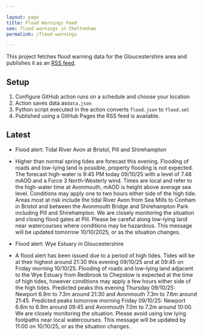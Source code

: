 ```yaml
---

layout: page
title: Flood Warnings Feed
seo: flood warnings in Cheltenham
permalink: /flood-warnings

---
```


This project fetches flood warning data for the Gloucestershire area and publishes it as an [RSS feed](/flood.xml).

## Setup

1. Configure GitHub action runs on a schedule and choose your location
2. Action saves data as`data.json`
3. Python script executed in the action converts `flood.json` to `flood.xml`
4. Published using a GitHub Pages the RSS feed is available.

## Latest

<!-- flood_marker starts -->
- Flood alert: Tidal River Avon at Bristol, Pill and Shirehampton
- Higher than normal spring tides are forecast this evening. Flooding of roads and low-lying land is possible, property flooding is not expected.
The forecast high-water is 9:45 PM today 09/10/25 with a level of 7.48 mAOD and a Force 3 North-Westerly wind. Times are local and refer to the high-water time at Avonmouth, mAOD is height above average sea level. Conditions may apply one to two hours either side of the high tide. 
Areas most at risk include the tidal River Avon from Sea Mills to Conham in Bristol and between the Avonmouth Bridge and Shirehampton Park including Pill and Shirehampton.
We are closely monitoring the situation and closing flood gates at Pill. Please be careful along low-lying land near watercourses where conditions may be hazardous.
This message will be updated tomorrow 10/10/2025, or as the situation changes.

- Flood alert: Wye Estuary in Gloucestershire
- A flood alert has been issued due to a period of high tides. 
Tides will be at their highest around 21:30 this evening 09/10/25 and at 09:45 on Friday morning 10/10/25. Flooding of roads and low-lying land adjacent to the Wye Estuary from Redbrook to Chepstow is expected at the time of high tides, however conditions may apply a few hours either side of the high tides. 
Predicted peaks this evening Thursday 09/10/25: Newport 6.9m to 7.3m around 21:30 and Avonmouth 7.3m to 7.6m around 21:45. 
Predicted peaks tomorrow morning Friday 09/10/25: Newport 6.6m to 6.9m around 09:45 and Avonmouth 7.0m to 7.2m around 10:00. 
We are closely monitoring the situation. Please avoid using low lying footpaths near local watercourses. This message will be updated by 11:00 on 10/10/25, or as the situation changes.


<!-- flood_marker ends -->